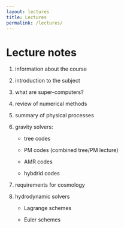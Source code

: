 ```yaml
---
layout: lectures
title: Lectures
permalink: /lectures/
---
```

# Lecture notes

1. information about the course

2. introduction to the subject

3. what are super-computers?

4. review of numerical methods

5. summary of physical processes

6. gravity solvers:

     - tree codes

     - PM codes (combined tree/PM lecture)

     - AMR codes

     - hybdrid codes

7. requirements for cosmology

8. hydrodynamic solvers

     - Lagrange schemes

     - Euler schemes

